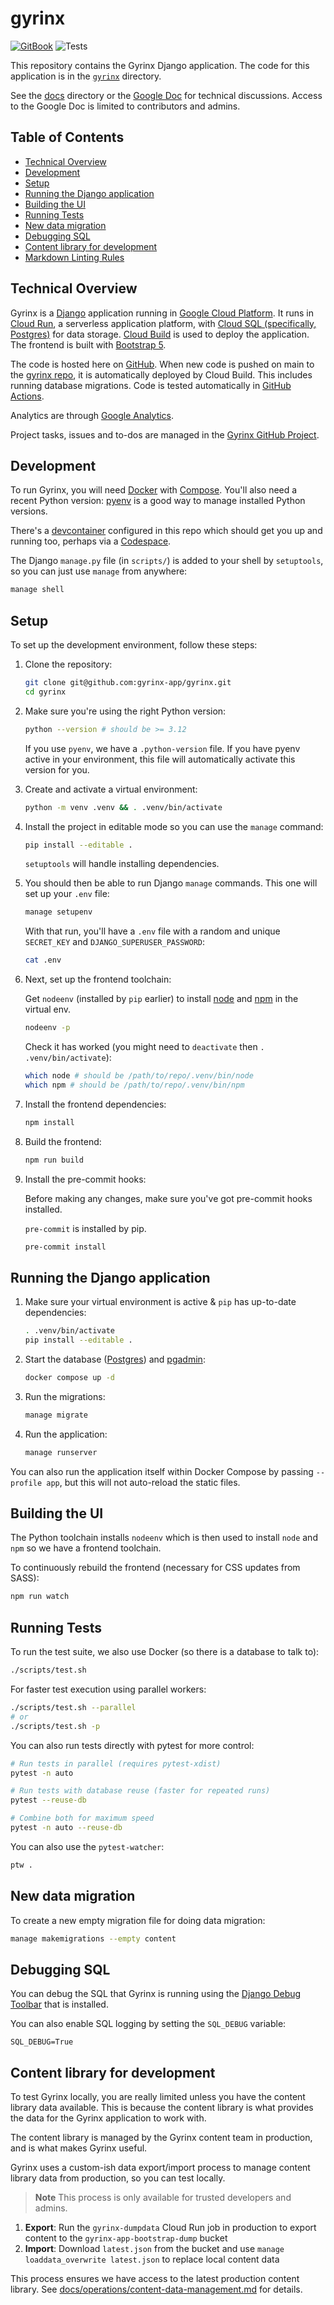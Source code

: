 # gyrinx

[![GitBook](https://img.shields.io/static/v1?message=Documented%20on%20GitBook&logo=gitbook&logoColor=ffffff&label=%20&labelColor=5c5c5c&color=3F89A1)](https://www.gitbook.com/preview?utm_source=gitbook_readme_badge&utm_medium=organic&utm_campaign=preview_documentation&utm_content=link) ![Tests](https://github.com/gyrinx-app/content/actions/workflows/test.yaml/badge.svg)

This repository contains the Gyrinx Django application. The code for this
application is in the [`gyrinx`](./gyrinx) directory.

See the [docs](./docs) directory or the [Google Doc](https://docs.google.com/document/d/1seKmLBz2L4bGPeHfUxjgl39BJ27-O1Fb0MlJWfmLQFE/edit?tab=t.5q9jh7it524z)
for technical discussions. Access to the Google Doc is limited to contributors
and admins.

## Table of Contents

- [Technical Overview](#technical-overview)
- [Development](#development)
- [Setup](#setup)
- [Running the Django application](#running-the-django-application)
- [Building the UI](#building-the-ui)
- [Running Tests](#running-tests)
- [New data migration](#new-data-migration)
- [Debugging SQL](#debugging-sql)
- [Content library for development](#content-library-for-development)
- [Markdown Linting Rules](#markdown-linting-rules)

## Technical Overview

Gyrinx is a [Django](https://www.djangoproject.com/) application running in
[Google Cloud Platform](https://console.cloud.google.com/). It runs in
[Cloud Run](https://cloud.google.com/run), a serverless application platform,
with [Cloud SQL (specifically, Postgres)](https://cloud.google.com/sql/postgresql)
for data storage. [Cloud Build](https://cloud.google.com/build) is used to deploy
the application. The frontend is built with
[Bootstrap 5](https://getbootstrap.com/docs/5.0/getting-started/introduction/).

The code is hosted here on [GitHub](https://github.com/gyrinx-app). When new code
is pushed on main to the [gyrinx repo](https://github.com/gyrinx-app/gyrinx), it
is automatically deployed by Cloud Build. This includes running database
migrations. Code is tested automatically in
[GitHub Actions](https://github.com/gyrinx-app/gyrinx/actions).

Analytics are through
[Google Analytics](https://analytics.google.com/analytics/web/#/p470310767/reports/intelligenthome?params=_u..nav%3Dmaui).

Project tasks, issues and to-dos are managed in the
[Gyrinx GitHub Project](https://github.com/orgs/gyrinx-app/projects/1).

## Development

To run Gyrinx, you will need
[Docker](https://docs.docker.com/get-started/get-docker/) with
[Compose](https://docs.docker.com/compose/gettingstarted/). You'll also need a
recent Python version: [pyenv](https://github.com/pyenv/pyenv) is a good way to
manage installed Python versions.

There's a [devcontainer](https://code.visualstudio.com/docs/devcontainers/containers)
configured in this repo which should get you up and running too, perhaps via a
[Codespace](https://github.com/features/codespaces).

The Django `manage.py` file (in `scripts/`) is added to your shell by
`setuptools`, so you can just use `manage` from anywhere:

```bash
manage shell
```

## Setup

To set up the development environment, follow these steps:

1. Clone the repository:

    ```bash
    git clone git@github.com:gyrinx-app/gyrinx.git
    cd gyrinx
    ```

2. Make sure you're using the right Python version:

    ```bash
    python --version # should be >= 3.12
    ```

    If you use `pyenv`, we have a `.python-version` file. If you have pyenv active
    in your environment, this file will automatically activate this version for you.

3. Create and activate a virtual environment:

    ```bash
    python -m venv .venv && . .venv/bin/activate
    ```

4. Install the project in editable mode so you can use the `manage` command:

    ```bash
    pip install --editable .
    ```

    `setuptools` will handle installing dependencies.

5. You should then be able to run Django `manage` commands. This one will set up
   your `.env` file:

    ```bash
    manage setupenv
    ```

    With that run, you'll have a `.env` file with a random and unique
    `SECRET_KEY` and `DJANGO_SUPERUSER_PASSWORD`:

    ```bash
    cat .env
    ```

6. Next, set up the frontend toolchain:

    Get `nodeenv` (installed by `pip` earlier) to install
    [node](https://nodejs.org/en) and [npm](https://www.npmjs.com/) in the
    virtual env.

    ```bash
    nodeenv -p
    ```

    Check it has worked (you might need to `deactivate` then
    `. .venv/bin/activate`):

    ```bash
    which node # should be /path/to/repo/.venv/bin/node
    which npm # should be /path/to/repo/.venv/bin/npm
    ```

7. Install the frontend dependencies:

    ```bash
    npm install
    ```

8. Build the frontend:

    ```bash
    npm run build
    ```

9. Install the pre-commit hooks:

    Before making any changes, make sure you've got pre-commit hooks installed.

    `pre-commit` is installed by pip.

    ```bash
    pre-commit install
    ```

## Running the Django application

1. Make sure your virtual environment is active & `pip` has up-to-date
   dependencies:

    ```bash
    . .venv/bin/activate
    pip install --editable .
    ```

2. Start the database ([Postgres](https://www.docker.com/blog/how-to-use-the-postgres-docker-official-image/#Using-Docker-Compose))
   and [pgadmin](https://www.pgadmin.org/):

    ```bash
    docker compose up -d
    ```

3. Run the migrations:

    ```bash
    manage migrate
    ```

4. Run the application:

    ```bash
    manage runserver
    ```

You can also run the application itself within Docker Compose by passing
`--profile app`, but this will not auto-reload the static files.

## Building the UI

The Python toolchain installs `nodeenv` which is then used to install `node` and
`npm` so we have a frontend toolchain.

To continuously rebuild the frontend (necessary for CSS updates from SASS):

```bash
npm run watch
```

## Running Tests

To run the test suite, we also use Docker (so there is a database to talk to):

```bash
./scripts/test.sh
```

For faster test execution using parallel workers:

```bash
./scripts/test.sh --parallel
# or
./scripts/test.sh -p
```

You can also run tests directly with pytest for more control:

```bash
# Run tests in parallel (requires pytest-xdist)
pytest -n auto

# Run tests with database reuse (faster for repeated runs)
pytest --reuse-db

# Combine both for maximum speed
pytest -n auto --reuse-db
```

You can also use the `pytest-watcher`:

```bash
ptw .
```

## New data migration

To create a new empty migration file for doing data migration:

```bash
manage makemigrations --empty content
```

## Debugging SQL

You can debug the SQL that Gyrinx is running using the
[Django Debug Toolbar](https://django-debug-toolbar.readthedocs.io/en/latest/)
that is installed.

You can also enable SQL logging by setting the `SQL_DEBUG` variable:

```text
SQL_DEBUG=True
```

## Content library for development

To test Gyrinx locally, you are really limited unless you have the content
library data available. This is because the content library is what provides the
data for the Gyrinx application to work with.

The content library is managed by the Gyrinx content team in production, and is
what makes Gyrinx useful.

Gyrinx uses a custom-ish data export/import process to manage content library
data from production, so you can test locally.

> **Note**
> This process is only available for trusted developers and admins.

1. **Export**: Run the `gyrinx-dumpdata` Cloud Run job in production to export
   content to the `gyrinx-app-bootstrap-dump` bucket
2. **Import**: Download `latest.json` from the bucket and use
   `manage loaddata_overwrite latest.json` to replace local content data

This process ensures we have access to the latest production content library. See
[docs/operations/content-data-management.md](docs/operations/content-data-management.md)
for details.

